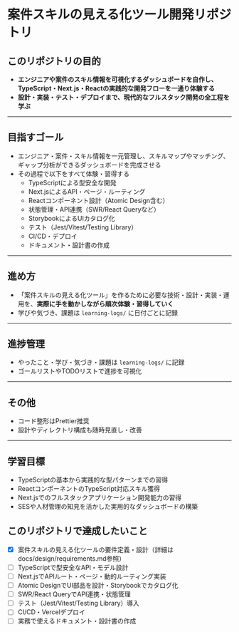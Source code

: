 # 案件スキルの見える化ツール開発リポジトリ

## このリポジトリの目的

- **エンジニアや案件のスキル情報を可視化するダッシュボードを自作し、TypeScript・Next.js・Reactの実践的な開発フローを一通り体験する**
- **設計・実装・テスト・デプロイまで、現代的なフルスタック開発の全工程を学ぶ**

---

## 目指すゴール

- エンジニア・案件・スキル情報を一元管理し、スキルマップやマッチング、ギャップ分析ができるダッシュボードを完成させる
- その過程で以下をすべて体験・習得する
  - TypeScriptによる型安全な開発
  - Next.jsによるAPI・ページ・ルーティング
  - Reactコンポーネント設計（Atomic Design含む）
  - 状態管理・API連携（SWR/React Queryなど）
  - StorybookによるUIカタログ化
  - テスト（Jest/Vitest/Testing Library）
  - CI/CD・デプロイ
  - ドキュメント・設計書の作成

---

## 進め方

- 「案件スキルの見える化ツール」を作るために必要な技術・設計・実装・運用を、**実際に手を動かしながら順次体験・習得していく**
- 学びや気づき、課題は `learning-logs/` に日付ごとに記録

---

## 進捗管理

- やったこと・学び・気づき・課題は `learning-logs/` に記録
- ゴールリストやTODOリストで進捗を可視化

---

## その他

- コード整形はPrettier推奨
- 設計やディレクトリ構成も随時見直し・改善

---

## 学習目標

- TypeScriptの基本から実践的な型パターンまでの習得
- ReactコンポーネントのTypeScript対応スキル獲得
- Next.jsでのフルスタックアプリケーション開発能力の習得
- SESや人材管理の知見を活かした実用的なダッシュボードの構築

## このリポジトリで達成したいこと

- [x] 案件スキルの見える化ツールの要件定義・設計（詳細はdocs/design/requirements.md参照）
- [ ] TypeScriptで型安全なAPI・モデル設計
- [ ] Next.jsでAPIルート・ページ・動的ルーティング実装
- [ ] Atomic DesignでUI部品を設計・Storybookでカタログ化
- [ ] SWR/React QueryでAPI連携・状態管理
- [ ] テスト（Jest/Vitest/Testing Library）導入
- [ ] CI/CD・Vercelデプロイ
- [ ] 実務で使えるドキュメント・設計書の作成
